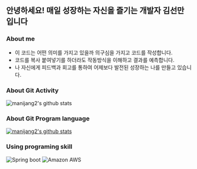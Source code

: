 

## 안녕하세요! 매일 성장하는 자신을 즐기는 개발자 김선만 입니다

### About me
- 이 코드는 어떤 의미를 가지고 있을까 의구심을 가지고 코드를 작성합니다.
- 코드를 복사 붙여넣기를 하더라도 작동방식을 이해하고 결과를 예측합니다.
- 나 자신에게 피드백과 회고를 통하여 어제보다 발전된 성장하는 나를 만들고 있습니다.

### About Git Activity
![manijang2's github stats](https://github-readme-stats.vercel.app/api?username=manijang2&show_icons=true)

### About Git Program language
[![manijang2's github stats](https://github-readme-stats.vercel.app/api/top-langs/?username=manijang2&show_icons=true&hide_border=true&title_color=004386&icon_color=004386&layout=compact)](https://github.com/manijang2)

### Using programing skill
<img alt="Spring boot" src ="https://img.shields.io/badge/Spring Boot-6DB33F.svg?&style=for-the-badge&logo=Spring Boot&logoColor=white"/> <img alt="Amazon AWS" src ="https://img.shields.io/badge/Amazon AWS-f0941e.svg?&style=for-the-badge&logo=Amazon AWS&logoColor=white"/>

